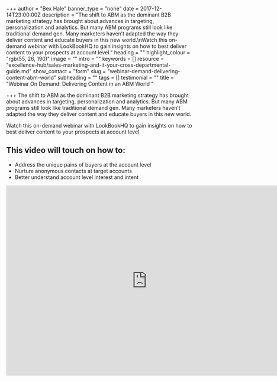 +++
author = "Bex Hale"
banner_type = "none"
date = 2017-12-14T23:00:00Z
description = "The shift to ABM as the dominant B2B marketing strategy has brought about advances in targeting, personalization and analytics. But many ABM programs still look like traditional demand gen. Many marketers haven’t adapted the way they deliver content and educate buyers in this new world.\nWatch this on-demand webinar with LookBookHQ to gain insights on how to best deliver content to your prospects at account level."
heading = ""
highlight_colour = "rgb(55, 26, 190)"
image = ""
intro = ""
keywords = []
resource = "excellence-hub/sales-marketing-and-it-your-cross-departmental-guide.md"
show_contact = "form"
slug = "webinar-demand-delivering-content-abm-world"
subheading = ""
tags = []
testimonial = ""
title = "Webinar On Demand: Delivering Content in an ABM World "

+++
The shift to ABM as the dominant B2B marketing strategy has brought about advances in targeting, personalization and analytics. But many ABM programs still look like traditional demand gen. Many marketers haven’t adapted the way they deliver content and educate buyers in this new world.

Watch this on-demand webinar with LookBookHQ to gain insights on how to best deliver content to your prospects at account level.

## This video will touch on how to:

* Address the unique pains of buyers at the account level
* Nurture anonymous contacts at target accounts
* Better understand account level interest and intent

<p><iframe src="https://www.youtube.com/embed/3GiRewjRrYE" frameborder="0" width="760" height="515"></iframe></p>